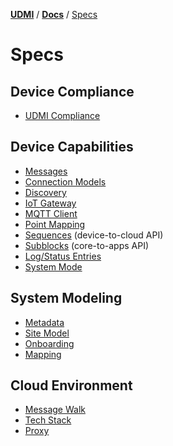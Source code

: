 [**UDMI**](../../) / [**Docs**](../) / [Specs](#)

# Specs

## Device Compliance
- [UDMI Compliance](compliance.md)

## Device Capabilities
- [Messages](../messages/)
- [Connection Models](connecting.md)
- [Discovery](discovery.md)
- [IoT Gateway](gateway.md)
- [MQTT Client](mqtt_client.md)
- [Point Mapping](point_mapping.md)
- [Sequences](sequences/) (device-to-cloud API)
- [Subblocks](subblocks.md) (core-to-apps API)
- [Log/Status Entries](entries.md)
- [System Mode](system_mode.md)

## System Modeling
- [Metadata](metadata.md)
- [Site Model](site_model.md)
- [Onboarding](onboarding.md)
- [Mapping](mapping.md)

## Cloud Environment
- [Message Walk](message_walk.md)
- [Tech Stack](tech_stack.md)
- [Proxy](proxy.md)
